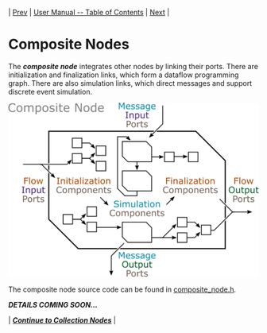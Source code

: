 | [Prev](function_nodes.html) | [User Manual -- Table of Contents](index.html) | [Next](collection_nodes.html) |
# Composite Nodes

The ***composite node*** integrates other nodes by linking their ports. There are initialization and finalization links, which form a dataflow programming graph. There are also simulation links, which direct messages and support discrete event simulation.

![Composite Node](../doc/images/sydevs_composite_node.png "SyDEVS composite node")

The composite node source code can be found in [composite_node.h](https://github.com/Autodesk/sydevs/blob/master/src/sydevs/systems/composite_node.h).

***DETAILS COMING SOON...***

| [***Continue to Collection Nodes***](collection_nodes.html) |